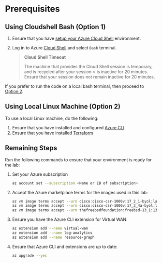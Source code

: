 
# Prerequisites

## Using Cloudshell Bash (Option 1)

1. Ensure that you have [setup your Azure Cloud Shell](https://learn.microsoft.com/en-us/azure/cloud-shell/overview) environment.

2. Log in to Azure [Cloud Shell](https://shell.azure.com) and select `Bash` terminal.

   > **Cloud Shell Timeout**
   >
   > The machine that provides the Cloud Shell session is temporary, and is recycled after your session > is inactive for 20 minutes. Ensure that your session does not remain inactive for 20 minutes.

If you prefer to run the code on a local bash terminal, then proceed to [Option 2](#using-local-linux-machine-option-2).

## Using Local Linux Machine (Option 2)

To use a local Linux machine, do the following:

1. Ensure that you have installed and configured [Azure CLI](https://learn.microsoft.com/en-us/cli/azure/install-azure-cli)
2. Ensure that you have installed [Terraform](https://learn.hashicorp.com/tutorials/terraform/install-cli)

## Remaining Steps

Run the following commands to ensure that your environment is ready for the lab:

1. Set your Azure subscription

   ```sh
   az account set --subscription <Name or ID of subscription>
   ```

2. Accept the Azure marketplace terms for the images used in this lab:
   ```sh
   az vm image terms accept --urn cisco:cisco-csr-1000v:17_2_1-byol:latest
   az vm image terms accept --urn cisco:cisco-csr-1000v:17_3_4a-byol:latest
   az vm image terms accept --urn thefreebsdfoundation:freebsd-13_1:13_1-release:13.1.0 -o none
   ```

3. Ensure you have the Azure CLI extension for Virtual WAN:
   ```sh
   az extension add --name virtual-wan
   az extension add --name log-analytics
   az extension add --name resource-graph
   ```

4. Ensure that Azure CLI and extensions are up to date:
   ```sh
   az upgrade --yes
   ```
